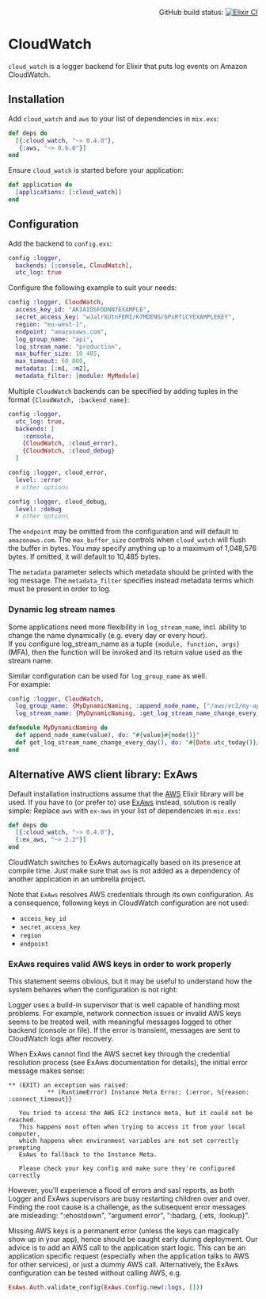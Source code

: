 <div align="right">

GitHub build status:
[![Elixir CI](https://github.com/lboekhorst/cloud_watch/actions/workflows/elixir.yml/badge.svg)](https://github.com/lboekhorst/cloud_watch/actions/workflows/elixir.yml)
</div>

# CloudWatch

`cloud_watch` is a logger backend for Elixir that puts log events on Amazon
CloudWatch.

## Installation

Add `cloud_watch` and `aws` to your list of dependencies in `mix.exs`:

  ```elixir
  def deps do
    [{:cloud_watch, "~> 0.4.0"},
     {:aws, "~> 0.6.0"}]
  end
  ```

Ensure `cloud_watch` is started before your application:

  ```elixir
  def application do
    [applications: [:cloud_watch]]
  end
  ```

## Configuration

Add the backend to `config.exs`:

  ```elixir
  config :logger,
    backends: [:console, CloudWatch],
    utc_log: true
  ```

Configure the following example to suit your needs:

  ```elixir
  config :logger, CloudWatch,
    access_key_id: "AKIAIOSFODNN7EXAMPLE",
    secret_access_key: "wJalrXUtnFEMI/K7MDENG/bPxRfiCYEXAMPLEKEY",
    region: "eu-west-1",
    endpoint: "amazonaws.com",
    log_group_name: "api",
    log_stream_name: "production",
    max_buffer_size: 10_485,
    max_timeout: 60_000,
    metadata: [:m1, :m2],
    metadata_filter: [module: MyModule]
  ```

Multiple `CloudWatch` backends can be specified by adding tuples in the
format `{CloudWatch, :backend_name}`:

  ```elixir
  config :logger,
    utc_log: true,
    backends: [
      :console,
      {CloudWatch, :cloud_error},
      {CloudWatch, :cloud_debug}
    ]

  config :logger, cloud_error,
    level: :error
    # other options

  config :logger, cloud_debug,
    level: :debug
    # other options
  ```

The `endpoint` may be omitted from the configuration and will default to
`amazonaws.com`. The `max_buffer_size` controls when `cloud_watch` will flush
the buffer in bytes. You may specify anything up to a maximum of 1,048,576
bytes. If omitted, it will default to 10,485 bytes.

The `metadata` parameter selects which metadata should be printed with the
log message. The `metadata_filter` specifies instead metadata terms which must
be present in order to log.

### Dynamic log stream names
Some applications need more flexibility in `log_stream_name`, incl. ability to change the name dynamically (e.g. every day or every hour).\
If you configure log_stream_name as a tuple `{module, function, args}` (MFA), then the function will be invoked and its return value used as the stream name.

Similar configuration can be used for `log_group_name` as well. \
For example:
  ```elixir
  config :logger, CloudWatch,
    log_group_name: {MyDynamicNaming, :append_node_name, ["/aws/ec2/my-app-logs/"]},
    log_stream_name: {MyDynamicNaming, :get_log_stream_name_change_every_day, []}

  defmodule MyDynamicNaming do
    def append_node_name(value), do: "#{value}#{node()}"
    def get_log_stream_name_change_every_day(), do: "#{Date.utc_today()}/my-log-stream"
  end
```

## Alternative AWS client library: ExAws

Default installation instructions assume that the [AWS](https://github.com/jkakar/aws-elixir) Elixir library will be used. If you have to (or prefer to) use [ExAws](https://github.com/ex-aws/ex_aws) instead, solution is really simple:
Replace `aws` with `ex-aws` in your list of dependencies in `mix.exs`:

  ```elixir
  def deps do
    [{:cloud_watch, "~> 0.4.0"},
    {:ex_aws, "~> 2.2"}]
  end
  ```

CloudWatch switches to ExAws automagically based on its presence at compile time. Just make sure that `aws` is not added as a dependency of another application in an umbrella project.


Note that `ExAws` resolves AWS credentials through its own configuration. As a consequence, following keys in CloudWatch configuration are not used:
- `access_key_id`
- `secret_access_key`
- `region`
- `endpoint`

### ExAws requires valid AWS keys in order to work properly
This statement seems obvious, but it may be useful to understand
how the system behaves when the configuration is not right:

Logger uses a build-in supervisor that is well capable of handling most problems.
For example, network connection issues or invalid AWS keys seems to be treated well,
with meaningful messages logged to other backend (console or file).
If the error is transient, messages are sent to CloudWatch logs after recovery.

When ExAws cannot find the AWS secret key through the credential resolution process
(see ExAws documentation for details), the initial error message makes sense:
```
** (EXIT) an exception was raised:
           ** (RuntimeError) Instance Meta Error: {:error, %{reason: :connect_timeout}}

   You tried to access the AWS EC2 instance meta, but it could not be reached.
   This happens most often when trying to access it from your local computer,
   which happens when environment variables are not set correctly prompting
   ExAws to fallback to the Instance Meta.

   Please check your key config and make sure they're configured correctly
```
However, you'll experience a flood of errors and sasl reports,
as both Logger and ExAws supervisors are busy restarting children over and over.
Finding the root cause is a challenge, as the subsequent error messages are misleading:
":ehostdown", "argument error", ":badarg, {:ets, :lookup}".

Missing AWS keys is a permanent error (unless the keys can magically show up in your app),
hence should be caught early during deployment.
Our advice is to add an AWS call to the application start logic.
This can be an application specific request (especially when the application talks
to AWS for other services), or just a dummy AWS call.
Alternatively, the ExAws configuration can be tested without calling AWS, e.g.
```elixir
ExAws.Auth.validate_config(ExAws.Config.new(:logs, []))
```

